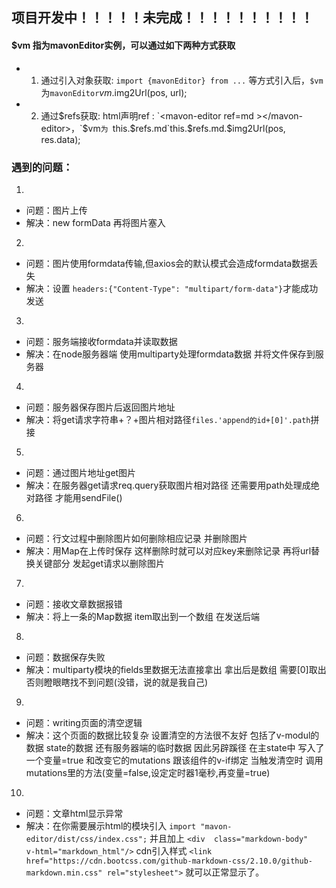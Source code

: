 ## 项目开发中！！！！！未完成！！！！！！！！！！
#### $vm 指为mavonEditor实例，可以通过如下两种方式获取
* 1. 通过引入对象获取: `import {mavonEditor} from ...` 等方式引入后，`$vm`为`mavonEditor`$vm.$img2Url(pos, url);
* 2. 通过$refs获取: html声明ref : `<mavon-editor ref=md ></mavon-editor>，`$vm`为 `this.$refs.md`this.$refs.md.$img2Url(pos, res.data);


### 遇到的问题：

1. 
- 问题：图片上传
- 解决：new formData 再将图片塞入
2. 
- 问题：图片使用formdata传输,但axios会的默认模式会造成formdata数据丢失
- 解决：设置 `headers:{"Content-Type": "multipart/form-data"}`才能成功发送
3. 
- 问题：服务端接收formdata并读取数据
- 解决：在node服务器端 使用multiparty处理formdata数据 并将文件保存到服务器
4. 
- 问题：服务器保存图片后返回图片地址
- 解决：将get请求字符串+？+图片相对路径`files.'append的id+[0]'.path`拼接
5. 
- 问题：通过图片地址get图片
- 解决：在服务器get请求req.query获取图片相对路径 还需要用path处理成绝对路径 才能用sendFile()
6. 
- 问题：行文过程中删除图片如何删除相应记录 并删除图片
- 解决：用Map在上传时保存 这样删除时就可以对应key来删除记录 再将url替换关键部分 发起get请求以删除图片
7. 
- 问题：接收文章数据报错
- 解决：将上一条的Map数据 item取出到一个数组 在发送后端
8. 
- 问题：数据保存失败
- 解决：multiparty模块的fields里数据无法直接拿出 拿出后是数组 需要[0]取出 否则瞪眼瞎找不到问题(没错，说的就是我自己)
9.  
- 问题：writing页面的清空逻辑
- 解决：这个页面的数据比较复杂 设置清空的方法很不友好 包括了v-modul的数据 state的数据 还有服务器端的临时数据 因此另辟蹊径 在主state中 写入了一个变量=true 和改变它的mutations 跟该组件的v-if绑定 当触发清空时 调用mutations里的方法(变量=false,设定定时器1毫秒,再变量=true)
10. 
- 问题：文章html显示异常
- 解决：在你需要展示html的模块引入
`import "mavon-editor/dist/css/index.css";`
并且加上
`<div  class="markdown-body"   v-html="markdown_html"/>`
cdn引入样式
`<link href="https://cdn.bootcss.com/github-markdown-css/2.10.0/github-markdown.min.css" rel="stylesheet">`
就可以正常显示了。
